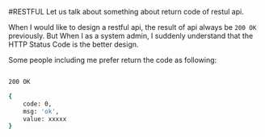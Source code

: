 

#RESTFUL
Let us talk about something about return code of restul api.

When I would like to design a restful api, the result of api always be `200 OK` previously. But When I as a system admin, I suddenly understand that the HTTP Status Code is the better design. 

Some people including me prefer return the code as following:

````bash

200 OK

{
	code: 0,
	msg: 'ok',
	value: xxxxx
}
````

